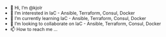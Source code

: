 - 👋 Hi, I’m @kjolr
- 👀 I’m interested in IaC - Ansible, Terraform, Consul, Docker
- 🌱 I’m currently learning IaC - Ansible, Terraform, Consul, Docker
- 💞️ I’m looking to collaborate on IaC - Ansible, Terraform, Consul, Docker
- 📫 How to reach me ...

<!---
kjolr/kjolr is a ✨ special ✨ repository because its `README.md` (this file) appears on your GitHub profile.
You can click the Preview link to take a look at your changes.
--->

